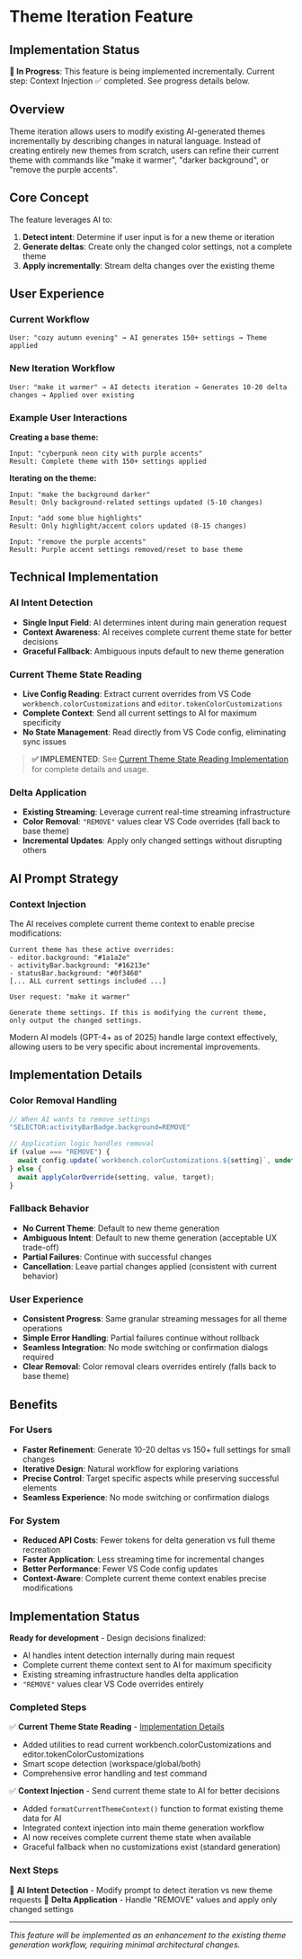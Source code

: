 # Theme Iteration Feature

## Implementation Status

**🚧 In Progress**: This feature is being implemented incrementally. Current step: Context Injection ✅ completed. See progress details below.

## Overview

Theme iteration allows users to modify existing AI-generated themes incrementally by describing changes in natural language. Instead of creating entirely new themes from scratch, users can refine their current theme with commands like "make it warmer", "darker background", or "remove the purple accents".

## Core Concept

The feature leverages AI to:
1. **Detect intent**: Determine if user input is for a new theme or iteration
2. **Generate deltas**: Create only the changed color settings, not a complete theme  
3. **Apply incrementally**: Stream delta changes over the existing theme

## User Experience

### Current Workflow
```
User: "cozy autumn evening" → AI generates 150+ settings → Theme applied
```

### New Iteration Workflow  
```
User: "make it warmer" → AI detects iteration → Generates 10-20 delta changes → Applied over existing
```

### Example User Interactions

**Creating a base theme:**
```
Input: "cyberpunk neon city with purple accents"
Result: Complete theme with 150+ settings applied
```

**Iterating on the theme:**
```
Input: "make the background darker"
Result: Only background-related settings updated (5-10 changes)

Input: "add some blue highlights" 
Result: Only highlight/accent colors updated (8-15 changes)

Input: "remove the purple accents"
Result: Purple accent settings removed/reset to base theme
```

## Technical Implementation

### AI Intent Detection
- **Single Input Field**: AI determines intent during main generation request
- **Context Awareness**: AI receives complete current theme state for better decisions  
- **Graceful Fallback**: Ambiguous inputs default to new theme generation

### Current Theme State Reading
- **Live Config Reading**: Extract current overrides from VS Code `workbench.colorCustomizations` and `editor.tokenColorCustomizations`
- **Complete Context**: Send all current settings to AI for maximum specificity
- **No State Management**: Read directly from VS Code config, eliminating sync issues

> **✅ IMPLEMENTED**: See [Current Theme State Reading Implementation](CURRENT_THEME_STATE.md) for complete details and usage.

### Delta Application
- **Existing Streaming**: Leverage current real-time streaming infrastructure
- **Color Removal**: `"REMOVE"` values clear VS Code overrides (fall back to base theme)
- **Incremental Updates**: Apply only changed settings without disrupting others

## AI Prompt Strategy

### Context Injection
The AI receives complete current theme context to enable precise modifications:

```
Current theme has these active overrides:
- editor.background: "#1a1a2e"  
- activityBar.background: "#16213e"
- statusBar.background: "#0f3460"
[... ALL current settings included ...]

User request: "make it warmer"

Generate theme settings. If this is modifying the current theme, 
only output the changed settings.
```

Modern AI models (GPT-4+ as of 2025) handle large context effectively, allowing users to be very specific about incremental improvements.

## Implementation Details

### Color Removal Handling
```typescript
// When AI wants to remove settings
"SELECTOR:activityBarBadge.background=REMOVE"

// Application logic handles removal
if (value === "REMOVE") {
  await config.update(`workbench.colorCustomizations.${setting}`, undefined, target);
} else {
  await applyColorOverride(setting, value, target);
}
```

### Fallback Behavior
- **No Current Theme**: Default to new theme generation
- **Ambiguous Intent**: Default to new theme generation (acceptable UX trade-off)
- **Partial Failures**: Continue with successful changes  
- **Cancellation**: Leave partial changes applied (consistent with current behavior)

### User Experience
- **Consistent Progress**: Same granular streaming messages for all theme operations
- **Simple Error Handling**: Partial failures continue without rollback
- **Seamless Integration**: No mode switching or confirmation dialogs required
- **Clear Removal**: Color removal clears overrides entirely (falls back to base theme)

## Benefits

### For Users
- **Faster Refinement**: Generate 10-20 deltas vs 150+ full settings for small changes
- **Iterative Design**: Natural workflow for exploring variations  
- **Precise Control**: Target specific aspects while preserving successful elements
- **Seamless Experience**: No mode switching or confirmation dialogs

### For System
- **Reduced API Costs**: Fewer tokens for delta generation vs full theme recreation
- **Faster Application**: Less streaming time for incremental changes
- **Better Performance**: Fewer VS Code config updates
- **Context-Aware**: Complete current theme context enables precise modifications

## Implementation Status

**Ready for development** - Design decisions finalized:
- AI handles intent detection internally during main request
- Complete current theme context sent to AI for maximum specificity  
- Existing streaming infrastructure handles delta application
- `"REMOVE"` values clear VS Code overrides entirely

### Completed Steps
✅ **Current Theme State Reading** - [Implementation Details](CURRENT_THEME_STATE.md)
- Added utilities to read current workbench.colorCustomizations and editor.tokenColorCustomizations
- Smart scope detection (workspace/global/both)
- Comprehensive error handling and test command

✅ **Context Injection** - Send current theme state to AI for better decisions
- Added `formatCurrentThemeContext()` function to format existing theme data for AI
- Integrated context injection into main theme generation workflow
- AI now receives complete current theme state when available
- Graceful fallback when no customizations exist (standard generation)

### Next Steps
🔲 **AI Intent Detection** - Modify prompt to detect iteration vs new theme requests
🔲 **Delta Application** - Handle "REMOVE" values and apply only changed settings

---

*This feature will be implemented as an enhancement to the existing theme generation workflow, requiring minimal architectural changes.*
